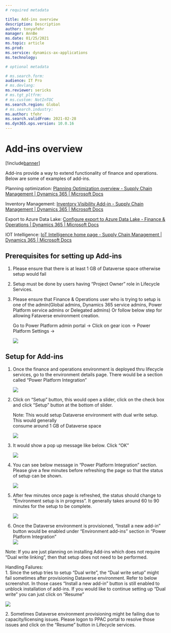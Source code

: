 ```yaml
---
# required metadata

title: Add-ins overview
description: Description
author: tonyafehr
manager: AnnBe
ms.date: 01/25/2021
ms.topic: article
ms.prod:
ms.service: dynamics-ax-applications
ms.technology: 

# optional metadata

# ms.search.form:
audience: IT Pro
# ms.devlang: 
ms.reviewer: sericks
# ms.tgt_pltfrm: 
# ms.custom: NotInTOC
ms.search.region: Global
# ms.search.industry:
ms.author: tfehr
ms.search.validFrom: 2021-02-28
ms.dyn365.ops.version: 10.0.16
---
```


# Add-ins overview

[!include[banner](../includes/banner.md)]

Add-ins provide a way to extend functionality of finance and operations. Below
are some of examples of add-ins.

Planning optimization: [Planning Optimization overview - Supply Chain Management
\| Dynamics 365 \| Microsoft
Docs](https://docs.microsoft.com/dynamics365/supply-chain/master-planning/planning-optimization/planning-optimization-overview)

Inventory Management: [Inventory Visibility Add-in - Supply Chain Management \|
Dynamics 365 \| Microsoft
Docs](https://docs.microsoft.com/dynamics365/supply-chain/inventory/inventory-visibility)

Export to Azure Data Lake: [Configure export to Azure Data Lake - Finance &
Operations \| Dynamics 365 \| Microsoft
Docs](https://docs.microsoft.com/dynamics365/fin-ops-core/dev-itpro/data-entities/configure-export-data-lake)

IOT Intelligence: [IoT Intelligence home page - Supply Chain Management \|
Dynamics 365 \| Microsoft
Docs](https://docs.microsoft.com/dynamics365/supply-chain/iot/iot-intelligence-home-page)



## Prerequisites for setting up Add-ins

1.  Please ensure that there is at least 1 GB of Dataverse space otherwise setup
    would fail

2.  Setup must be done by users having “Project Owner” role in Lifecycle
    Services.

3.  Please ensure that Finance & Operations user who is trying to setup is one
    of the admin(Global admins, Dynamics 365 service admins, Power Platform
    service admins or Delegated admins) Or follow below step for allowing
    Fataverse environment creation.

    Go to Power Platform admin portal -\> Click on gear icon -\> Power Platform
    Settings -\>

    ![](media/c4f534080246691fb6d2492d5b720ed6.png)

## Setup for Add-ins

1.  Once the finance and operations environment is deployed thru lifecycle
    services, go to the environment details page. There would be a section
    called “Power Platform Integration”

    ![](media/d5faf02c8e6178282a7048b34eb6c68e.png)

2.  Click on “Setup” button, this would open a slider, click on the check box
    and click “Setup” button at the bottom of slider.

    Note: This would setup Dataverse environment with dual write setup. This
    would generally  
    consume around 1 GB of Dataverse space  
    
    ![](media/eca00435b0b4d10da2f09ecbb6e35fdc.png)

3.  It would show a pop up message like below. Click “OK”

    ![](media/b966f146466402cca93e7b3805e5f47a.png)

1.  You can see below message in “Power Platform Integration” section. Please
    give a few minutes before refreshing the page so that the status of setup
    can be shown.

    ![](media/39e6f8080e4caef11a952dd454cadb03.png)

2.  After few minutes once page is refreshed, the status should change to
    “Environment setup is in progress”. It generally takes around 60 to 90
    minutes for the setup to be complete.   
    
    ![](media/ea010be87dd534681b7f91203f8ae850.png)

3.  Once the Dataverse environment is provisioned, “Install a new add-in” button
    would be enabled under “Environment add-ins” section in “Power Platform
    Integration”  
    ![](media/c5a4117ef8a77110685537f4a62b0771.png)

Note: If you are just planning on installing Add-ins which does not require
“Dual write linking”, then that setup does not need to be performed.

Handling Failures:  
1\. Since the setup tries to setup “Dual write”, the “Dual write setup” might
fail sometimes after provisioning Dataverse environment. Refer to below
screenshot. In those cases “Install a new add-in” button is still enabled to
unblock installation of add-ins. If you would like to continue setting up “Dual
write” you can just click on “Resume”

![](media/d93a025d176d8fde5d207705f79c44f4.png)

2\. Sometimes Dataverse environment provisioning might be failing due to
capacity/licensing issues. Please logon to PPAC portal to resolve those issues
and click on the “Resume” button in Lifecycle services.

